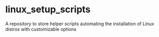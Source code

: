 # linux_setup_scripts
A repository to store helper scripts automating the installation of Linux distros with customizable options
